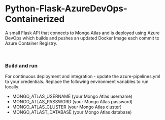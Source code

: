 # Python-Flask-AzureDevOps-Containerized
A small Flask API that connects to Mongo Atlas and is deployed using Azure DevOps which builds and pushes an updated Docker Image each commit to Azure Container Registry.

<br>

### Build and run
For continuous deployment and integration - update the azure-pipelines.yml to your credentials.
Replace the following environment variables to run locally:
- MONGO_ATLAS_USERNAME (your Mongo Atlas username)
- MONGO_ATLAS_PASSWORD (your Mongo Atlas password)
- MONGO_ATLAS_CLUSTER (your Mongo Atlas cluster)
- MONGO_ATLAST_DATABASE (your Mongo Atlas database)
